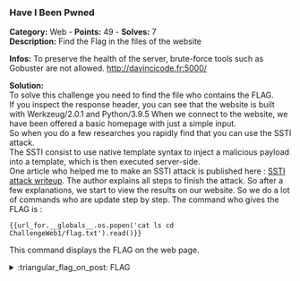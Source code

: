 ### Have I Been Pwned
**Category:** Web - **Points:** 49 - **Solves:** 7  
**Description:** Find the Flag in the files of the website  

**Infos:**
To preserve the health of the server, brute-force tools such as Gobuster are not allowed.
http://davincicode.fr:5000/

**Solution:**  
To solve this challenge you need to find the file who contains the FLAG.  
If you inspect the response header, you can see that the website is built with Werkzeug/2.0.1 and Python/3.9.5
When we connect to the website, we have been offered a basic homepage with just a simple input.  
So when you do a few researches you rapidly find that you can use the SSTI attack.  
The SSTI consist to use native template syntax to inject a malicious payload into a template, which is then executed server-side.  
One article who helped me to make an SSTI attack is published here : [SSTI attack writeup](https://anasblp.medium.com/tamu-ctf-2019-web-writeups-science-41f173ba3203).
The author explains all steps to finish the attack. So after a few explanations, we start to view the results on our website. So we do a lot of commands who are update step by step.
The command who gives the FLAG is : 
```
{{url_for.__globals__.os.popen('cat ls cd ChallengeWeb1/flag.txt').read()}}
```
This command displays the FLAG on the web page.

<details>
  <summary>:triangular_flag_on_post: FLAG</summary>

  ```
  DVC{n0_sh4refl4g_pls}
  ```
</details>

